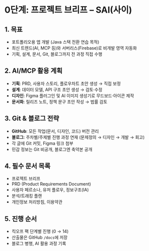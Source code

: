 # 0단계: 프로젝트 브리프 – SAI(사이)

## 1. 목표
- 포트폴리오용 앱 개발 (Java 스택 전환 연습 목적)
- 최신 트렌드(AI, MCP 등)와 서버리스(Firebase)로 비개발 영역 자동화
- 기획, 설계, 문서, Git, 블로그까지 전 과정 직접 수행

## 2. AI/MCP 활용 계획
- **기획**: PRD, 사용자 스토리, 플로우차트 초안 생성 → 직접 보정
- **설계**: 데이터 모델, API 구조 초안 생성 → 검토·수정
- **디자인**: Figma 플러그인 및 AI 이미지 생성기로 무드보드·아이콘 제작
- **문서화**: 릴리즈 노트, 정책 문구 초안 작성 → 법률 검토

## 3. Git & 블로그 전략
- **GitHub**: 모든 작업(문서, 디자인, 코드) 버전 관리
- **블로그**: 주차별/주제별 진행 과정 연재 (문제정의 → 디자인 → 개발 → 회고)
- 각 글에 Git 커밋, Figma 링크 첨부
- 민감 정보는 Git 비공개, 블로그엔 축약본 공개

## 4. 필수 문서 목록
- 프로젝트 브리프
- PRD (Product Requirements Document)
- 사용자 페르소나, 유저 플로우, 정보구조(IA)
- 분석/트래킹 플랜
- 개인정보 처리방침, 이용약관

## 5. 진행 순서
- 킥오프 팩 단계별 진행 (0 → 14)
- 산출물은 GitHub `/docs`에 저장
- 블로그 병행, AI 활용 과정 기록
